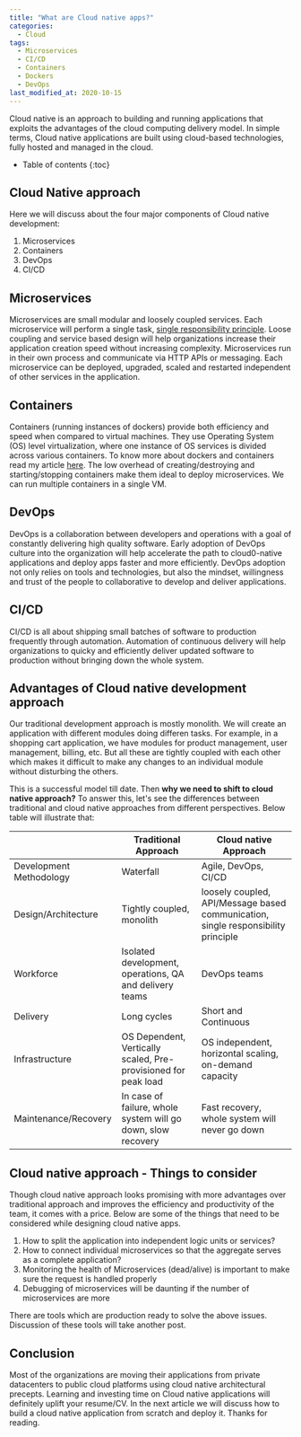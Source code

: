 ```yaml
---
title: "What are Cloud native apps?"
categories:
  - Cloud
tags:
  - Microservices
  - CI/CD
  - Containers
  - Dockers
  - DevOps
last_modified_at: 2020-10-15
---
```


Cloud native is an approach to building and running applications that exploits the advantages of the cloud computing delivery model. In simple terms, Cloud native applications are built using cloud-based technologies, fully hosted and managed in the cloud.

* Table of contents
{:toc}

## Cloud Native approach
Here we will discuss about the four major components of Cloud native development:

1. Microservices
2. Containers
3. DevOps
4. CI/CD


## Microservices
Microservices are small modular and loosely coupled services. Each microservice will perform a single task, [single responsibility principle](https://en.wikipedia.org/wiki/Single-responsibility_principle). Loose coupling and service based design will help organizations increase their application creation speed without increasing complexity. Microservices run in their own process and communicate via HTTP APIs or messaging. Each microservice can be deployed, upgraded, scaled and restarted independent of other services in the application.

## Containers
Containers (running instances of dockers) provide both efficiency and speed when compared to virtual machines. They use Operating System (OS) level virtualization, where one instance of OS services is divided across various containers. To know more about dockers and containers read my article [here](https://saisyam.com/understanding-dockers-and-containers/). The low overhead of creating/destroying and starting/stopping containers make them ideal to deploy microservices. We can run multiple containers in a single VM.

## DevOps
DevOps is a collaboration between developers and operations with a goal of constantly delivering high quality software. Early adoption of DevOps culture into the organization will help accelerate the path to cloud0-native applications and deploy apps faster and more efficiently. DevOps adoption not only relies on tools and technologies, but also the mindset, willingness and trust of the people to collaborative to develop and deliver applications.

## CI/CD
CI/CD is all about shipping small batches of software to production frequently through automation. Automation of continuous delivery will help organizations to quicky and efficiently deliver updated software to production without bringing down the whole system.   


## Advantages of Cloud native development approach
Our traditional development approach is mostly monolith. We will create an application with different modules doing differen tasks. For example, in a shopping cart application, we have modules for product management, user management, billing, etc. But all these are tightly coupled with each other which makes it difficult to make any changes to an individual module without disturbing the others.

This is a successful model till date. Then **why we need to shift to cloud native approach?** To answer this, let's see the differences between traditional and cloud native approaches from different perspectives. Below table will illustrate that:


|                          | Traditional Approach                    | Cloud native Approach |
|------------------------|-----------------------------------------|-----------------------|
| Development Methodology  | Waterfall                               | Agile, DevOps, CI/CD  |
| Design/Architecture | Tightly coupled, monolith | loosely coupled, API/Message based communication, single responsibility principle |
| Workforce                | Isolated development, operations, QA and delivery teams| DevOps teams |
| Delivery | Long cycles | Short and Continuous |
| Infrastructure | OS Dependent, Vertically scaled, Pre-provisioned for peak load | OS independent, horizontal scaling, on-demand capacity |
| Maintenance/Recovery | In case of failure, whole system will go down, slow recovery | Fast recovery, whole system will never go down |


## Cloud native approach - Things to consider
Though cloud native approach looks promising with more advantages over traditional approach and improves the efficiency and productivity of the team, it comes with a price. Below are some of the things that need to be considered while designing cloud native apps.

1. How to split the application into independent logic units or services?
2. How to connect individual microservices so that the aggregate serves as a complete application?
3. Monitoring the health of Microservices (dead/alive) is important to make sure the request is handled properly
4. Debugging of microservices will be daunting if the number of microservices are more

There are tools which are production ready to solve the above issues. Discussion of these tools will take another post.


## Conclusion
Most of the organizations are moving their applications from private datacenters to public cloud platforms using cloud native architectural precepts. Learning and investing time on Cloud native applications will definitely uplift your resume/CV. In the next article we will discuss how to build a cloud native application from scratch and deploy it. Thanks for reading. 